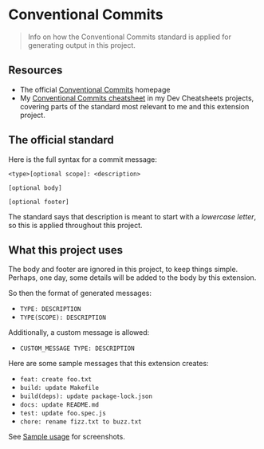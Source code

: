 # Conventional Commits
> Info on how the Conventional Commits standard is applied for generating output in this project.


## Resources

- The official [Conventional Commits](https://www.conventionalcommits.org) homepage
- My [Conventional Commits cheatsheet](https://michaelcurrin.github.io/dev-cheatsheets/cheatsheets/other/conventional-commits.html) in my Dev Cheatsheets projects, covering parts of the standard most relevant to me and this extension project.


## The official standard

Here is the full syntax for a commit message:

```
<type>[optional scope]: <description>

[optional body]

[optional footer]
```

The standard says that description is meant to start with a _lowercase letter_, so this is applied throughout this project.


## What this project uses

The body and footer are ignored in this project, to keep things simple. Perhaps, one day, some details will be added to the body by this extension.

So then the format of generated messages:

- `TYPE: DESCRIPTION`
- `TYPE(SCOPE): DESCRIPTION`

Additionally, a custom message is allowed:

- `CUSTOM_MESSAGE TYPE: DESCRIPTION`

Here are some sample messages that this extension creates:

- `feat: create foo.txt`
- `build: update Makefile`
- `build(deps): update package-lock.json`
- `docs: update README.md`
- `test: update foo.spec.js`
- `chore: rename fizz.txt to buzz.txt`

See [Sample usage](https://github.com/MichaelCurrin/auto-commit-msg#sample-usage) for screenshots.
